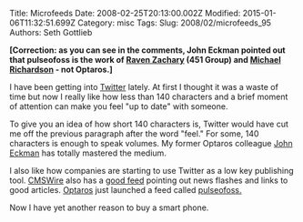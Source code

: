 Title: Microfeeds
Date: 2008-02-25T20:13:00.002Z
Modified: 2015-01-06T11:32:51.699Z
Category: misc
Tags: 
Slug: 2008/02/microfeeds_95
Authors: Seth Gottlieb

__\[Correction: as you can see in the comments, John Eckman pointed out that pulseofoss is the work of [Raven Zachary](http://www.rinzai.com/) (451 Group) and [Michael Richardson](http://www.witigonen.com/) - not Optaros.\]__

  
  

I have been getting into [Twitter](http://twitter.com/) lately. At first I thought it was a waste of time but now I really like how less than 140 characters and a brief moment of attention can make you feel "up to date" with someone.

  

To give you an idea of how short 140 characters is, Twitter would have cut me off the previous paragraph after the word "feel." For some, 140 characters is enough to speak volumes. My former Optaros colleague [John Eckman](http://twitter.com/jeckman) has totally mastered the medium.

  

I also like how companies are starting to use Twitter as a low key publishing tool. [CMSWire](http://www.cmswire.com/) also has a [good feed](http://twitter.com/cmswire) pointing out news flashes and links to good articles. [Optaros](http://www.optaros.com/) just launched a feed called [pulseofoss.](http://twitter.com/pulseofoss)

  

Now I have yet another reason to buy a smart phone.
